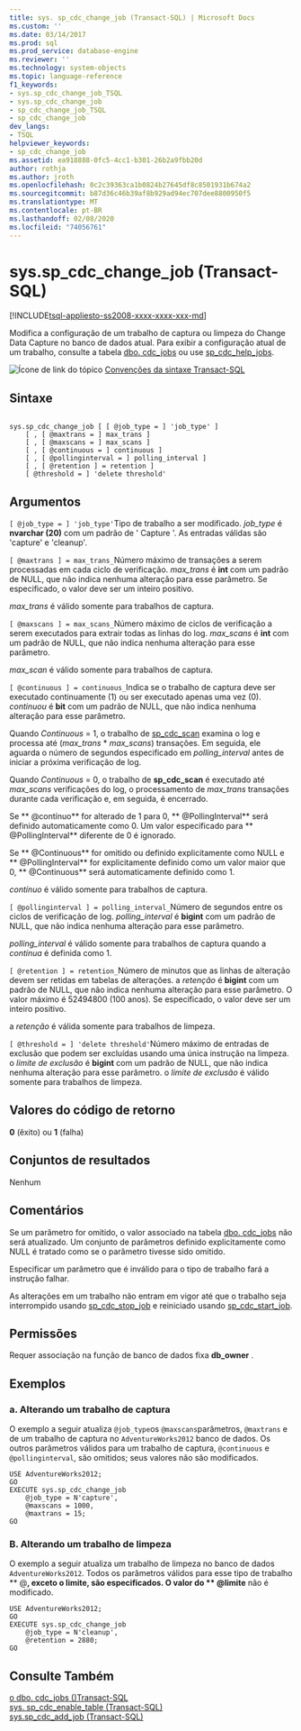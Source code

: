 ```yaml
---
title: sys. sp_cdc_change_job (Transact-SQL) | Microsoft Docs
ms.custom: ''
ms.date: 03/14/2017
ms.prod: sql
ms.prod_service: database-engine
ms.reviewer: ''
ms.technology: system-objects
ms.topic: language-reference
f1_keywords:
- sys.sp_cdc_change_job_TSQL
- sys.sp_cdc_change_job
- sp_cdc_change_job_TSQL
- sp_cdc_change_job
dev_langs:
- TSQL
helpviewer_keywords:
- sp_cdc_change_job
ms.assetid: ea918888-0fc5-4cc1-b301-26b2a9fbb20d
author: rothja
ms.author: jroth
ms.openlocfilehash: 0c2c39363ca1b0824b27645df8c8501931b674a2
ms.sourcegitcommit: b87d36c46b39af8b929ad94ec707dee8800950f5
ms.translationtype: MT
ms.contentlocale: pt-BR
ms.lasthandoff: 02/08/2020
ms.locfileid: "74056761"
---
```

# <a name="syssp_cdc_change_job-transact-sql"></a>sys.sp_cdc_change_job (Transact-SQL)
[!INCLUDE[tsql-appliesto-ss2008-xxxx-xxxx-xxx-md](../../includes/tsql-appliesto-ss2008-xxxx-xxxx-xxx-md.md)]

  Modifica a configuração de um trabalho de captura ou limpeza do Change Data Capture no banco de dados atual. Para exibir a configuração atual de um trabalho, consulte a tabela [dbo. cdc_jobs](../../relational-databases/system-tables/dbo-cdc-jobs-transact-sql.md) ou use [sp_cdc_help_jobs](../../relational-databases/system-stored-procedures/sys-sp-cdc-help-jobs-transact-sql.md).  
  
 ![Ícone de link do tópico](../../database-engine/configure-windows/media/topic-link.gif "Ícone de link do tópico") [Convenções da sintaxe Transact-SQL](../../t-sql/language-elements/transact-sql-syntax-conventions-transact-sql.md)  
  
## <a name="syntax"></a>Sintaxe  
  
```  
  
sys.sp_cdc_change_job [ [ @job_type = ] 'job_type' ]  
    [ , [ @maxtrans = ] max_trans ]   
    [ , [ @maxscans = ] max_scans ]   
    [ , [ @continuous = ] continuous ]   
    [ , [ @pollinginterval = ] polling_interval ]   
    [ , [ @retention ] = retention ]   
    [ @threshold = ] 'delete threshold'  
```  
  
## <a name="arguments"></a>Argumentos  
`[ @job_type = ] 'job_type'`Tipo de trabalho a ser modificado. *job_type* é **nvarchar (20)** com um padrão de ' Capture '. As entradas válidas são 'capture' e 'cleanup'.  
  
`[ @maxtrans ] = max_trans_`Número máximo de transações a serem processadas em cada ciclo de verificação. *max_trans* é **int** com um padrão de NULL, que não indica nenhuma alteração para esse parâmetro. Se especificado, o valor deve ser um inteiro positivo.  
  
 *max_trans* é válido somente para trabalhos de captura.  
  
`[ @maxscans ] = max_scans_`Número máximo de ciclos de verificação a serem executados para extrair todas as linhas do log. *max_scans* é **int** com um padrão de NULL, que não indica nenhuma alteração para esse parâmetro.  
  
 *max_scan* é válido somente para trabalhos de captura.  
  
`[ @continuous ] = continuous_`Indica se o trabalho de captura deve ser executado continuamente (1) ou ser executado apenas uma vez (0). *continuou* é **bit** com um padrão de NULL, que não indica nenhuma alteração para esse parâmetro.  
  
 Quando *Continuous* = 1, o trabalho de [sp_cdc_scan](../../relational-databases/system-stored-procedures/sys-sp-cdc-scan-transact-sql.md) examina o log e processa até (*max_trans* \* *max_scans*) transações. Em seguida, ele aguarda o número de segundos especificado em *polling_interval* antes de iniciar a próxima verificação de log.  
  
 Quando *Continuous* = 0, o trabalho de **sp_cdc_scan** é executado até *max_scans* verificações do log, o processamento de *max_trans* transações durante cada verificação e, em seguida, é encerrado.  
  
 Se ** \@contínuo** for alterado de 1 para 0, ** \@PollingInterval** será definido automaticamente como 0. Um valor especificado para ** \@PollingInterval** diferente de 0 é ignorado.  
  
 Se ** \@Continuous** for omitido ou definido explicitamente como NULL e ** \@PollingInterval** for explicitamente definido como um valor maior que 0, ** \@Continuous** será automaticamente definido como 1.  
  
 *contínuo* é válido somente para trabalhos de captura.  
  
`[ @pollinginterval ] = polling_interval_`Número de segundos entre os ciclos de verificação de log. *polling_interval* é **bigint** com um padrão de NULL, que não indica nenhuma alteração para esse parâmetro.  
  
 *polling_interval* é válido somente para trabalhos de captura quando a *contínua* é definida como 1.  
  
`[ @retention ] = retention_`Número de minutos que as linhas de alteração devem ser retidas em tabelas de alterações. a *retenção* é **bigint** com um padrão de NULL, que não indica nenhuma alteração para esse parâmetro. O valor máximo é 52494800 (100 anos). Se especificado, o valor deve ser um inteiro positivo.  
  
 a *retenção* é válida somente para trabalhos de limpeza.  
  
`[ @threshold = ] 'delete threshold'`Número máximo de entradas de exclusão que podem ser excluídas usando uma única instrução na limpeza. o *limite de exclusão* é **bigint** com um padrão de NULL, que não indica nenhuma alteração para esse parâmetro. o *limite de exclusão* é válido somente para trabalhos de limpeza.  
  
## <a name="return-code-values"></a>Valores do código de retorno  
 **0** (êxito) ou **1** (falha)  
  
## <a name="result-sets"></a>Conjuntos de resultados  
 Nenhum  
  
## <a name="remarks"></a>Comentários  
 Se um parâmetro for omitido, o valor associado na tabela [dbo. cdc_jobs](../../relational-databases/system-tables/dbo-cdc-jobs-transact-sql.md) não será atualizado. Um conjunto de parâmetros definido explicitamente como NULL é tratado como se o parâmetro tivesse sido omitido.  
  
 Especificar um parâmetro que é inválido para o tipo de trabalho fará a instrução falhar.  
  
 As alterações em um trabalho não entram em vigor até que o trabalho seja interrompido usando [sp_cdc_stop_job](../../relational-databases/system-stored-procedures/sys-sp-cdc-stop-job-transact-sql.md) e reiniciado usando [sp_cdc_start_job](../../relational-databases/system-stored-procedures/sys-sp-cdc-start-job-transact-sql.md).  
  
## <a name="permissions"></a>Permissões  
 Requer associação na função de banco de dados fixa **db_owner** .  
  
## <a name="examples"></a>Exemplos  
  
### <a name="a-changing-a-capture-job"></a>a. Alterando um trabalho de captura  
 O exemplo a seguir atualiza `@job_type`os `@maxscans`parâmetros, `@maxtrans` e de um trabalho de captura no `AdventureWorks2012` banco de dados. Os outros parâmetros válidos para um trabalho de captura, `@continuous` e `@pollinginterval`, são omitidos; seus valores não são modificados.  
  
```  
USE AdventureWorks2012;  
GO  
EXECUTE sys.sp_cdc_change_job   
    @job_type = N'capture',  
    @maxscans = 1000,  
    @maxtrans = 15;  
GO  
```  
  
### <a name="b-changing-a-cleanup-job"></a>B. Alterando um trabalho de limpeza  
 O exemplo a seguir atualiza um trabalho de limpeza no banco de dados `AdventureWorks2012`. Todos os parâmetros válidos para esse tipo de trabalho ** \@**, exceto o limite, são especificados. O valor do ** \@limite** não é modificado.  
  
```  
USE AdventureWorks2012;  
GO  
EXECUTE sys.sp_cdc_change_job   
    @job_type = N'cleanup',  
    @retention = 2880;  
GO  
```  
  
## <a name="see-also"></a>Consulte Também  
 [o dbo. cdc_jobs &#40;&#41;Transact-SQL](../../relational-databases/system-tables/dbo-cdc-jobs-transact-sql.md)   
 [sys. sp_cdc_enable_table &#40;Transact-SQL&#41;](../../relational-databases/system-stored-procedures/sys-sp-cdc-enable-table-transact-sql.md)   
 [sys.sp_cdc_add_job &#40;Transact-SQL&#41;](../../relational-databases/system-stored-procedures/sys-sp-cdc-add-job-transact-sql.md)  
  
  
